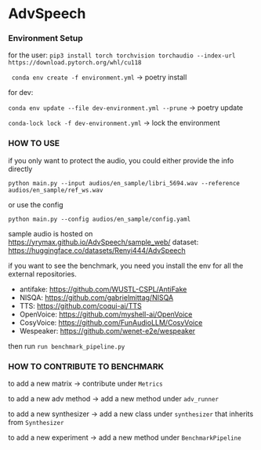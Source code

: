 # AdvSpeech


### Environment Setup
for the user:
`pip3 install torch torchvision torchaudio --index-url https://download.pytorch.org/whl/cu118`

` conda env create -f environment.yml` -> poetry install

for dev:

`conda env update --file dev-environment.yml --prune` -> poetry update

`conda-lock lock -f dev-environment.yml` -> lock the environment


### HOW TO USE
if you only want to protect the audio, you could either provide the info directly

`python main.py --input audios/en_sample/libri_5694.wav --reference audios/en_sample/ref_ws.wav`

or use the config

`python main.py --config audios/en_sample/config.yaml`

sample audio is hosted on  https://yrymax.github.io/AdvSpeech/sample_web/
dataset: https://huggingface.co/datasets/Renyi444/AdvSpeech

if you want to see the benchmark, you need you install the env for all the external repositories.

-  antifake: https://github.com/WUSTL-CSPL/AntiFake
-  NISQA: https://github.com/gabrielmittag/NISQA
-  TTS: https://github.com/coqui-ai/TTS
-  OpenVoice: https://github.com/myshell-ai/OpenVoice
-  CosyVoice: https://github.com/FunAudioLLM/CosyVoice
-  Wespeaker: https://github.com/wenet-e2e/wespeaker

then run `run benchmark_pipeline.py`

### HOW TO CONTRIBUTE TO BENCHMARK

to add a new matrix -> contribute under `Metrics`

to add a new adv method -> add a new method under `adv_runner`

to add a new synthesizer -> add a new class under `synthesizer` that inherits from `Synthesizer`

to add a new experiment -> add a new method under `BenchmarkPipeline`
